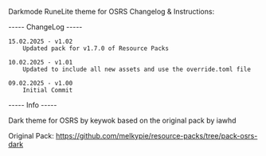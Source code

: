 Darkmode RuneLite theme for OSRS Changelog & Instructions:

-----   ChangeLog   -----

    15.02.2025 - v1.02
        Updated pack for v1.7.0 of Resource Packs

    10.02.2025 - v1.01
        Updated to include all new assets and use the override.toml file

    09.02.2025 - v1.00
        Initial Commit

-----     Info     -----

Dark theme for OSRS by keywok based on the original pack by iawhd

Original Pack: https://github.com/melkypie/resource-packs/tree/pack-osrs-dark